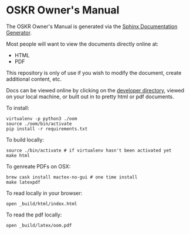 # OSKR Owner's Manual

The OSKR Owner's Manual is generated via the [Sphinx Documentation
Generator](https://www.sphinx-doc.org/en/master/index.html).

Most people will want to view the documents directly online at:

* HTML
* PDF

This repository is only of use if you wish to modify the document,
create additional content, etc.

Docs can be viewed online by clicking on the [developer
directory](./developer), viewed on your local machine, or
built out in to pretty html or pdf documents.

To install:

    virtualenv -p python3 ./oom
    source ./oom/bin/activate
    pip install -r requirements.txt

To build locally:

    source ./bin/activate # if virtualenv hasn't been activated yet
    make html

To genreate PDFs on OSX:

    brew cask install mactex-no-gui # one time install
    make latexpdf

To read locally in your browser:

    open _build/html/index.html

To read the pdf locally:

    open _build/latex/oom.pdf
